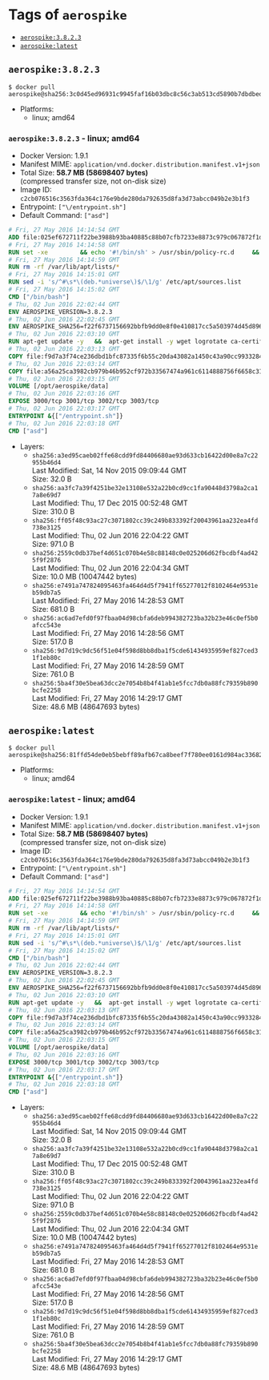 <!-- THIS FILE IS GENERATED VIA '.template-helpers/generate-tag-details.pl' -->

# Tags of `aerospike`

-	[`aerospike:3.8.2.3`](#aerospike3823)
-	[`aerospike:latest`](#aerospikelatest)

## `aerospike:3.8.2.3`

```console
$ docker pull aerospike@sha256:3c0d45ed96931c9945faf16b03dbc8c56c3ab513cd5890b7dbdbed975b26c556
```

-	Platforms:
	-	linux; amd64

### `aerospike:3.8.2.3` - linux; amd64

-	Docker Version: 1.9.1
-	Manifest MIME: `application/vnd.docker.distribution.manifest.v1+json`
-	Total Size: **58.7 MB (58698407 bytes)**  
	(compressed transfer size, not on-disk size)
-	Image ID: `c2cb076516c3563fda364c176e9bde280da792635d8fa3d73abcc049b2e3b1f3`
-	Entrypoint: `["\/entrypoint.sh"]`
-	Default Command: `["asd"]`

```dockerfile
# Fri, 27 May 2016 14:14:54 GMT
ADD file:025ef672711f22be3988b93ba40885c88b07cfb7233e8873c979c067872f1d18 in /
# Fri, 27 May 2016 14:14:58 GMT
RUN set -xe 		&& echo '#!/bin/sh' > /usr/sbin/policy-rc.d 	&& echo 'exit 101' >> /usr/sbin/policy-rc.d 	&& chmod +x /usr/sbin/policy-rc.d 		&& dpkg-divert --local --rename --add /sbin/initctl 	&& cp -a /usr/sbin/policy-rc.d /sbin/initctl 	&& sed -i 's/^exit.*/exit 0/' /sbin/initctl 		&& echo 'force-unsafe-io' > /etc/dpkg/dpkg.cfg.d/docker-apt-speedup 		&& echo 'DPkg::Post-Invoke { "rm -f /var/cache/apt/archives/*.deb /var/cache/apt/archives/partial/*.deb /var/cache/apt/*.bin || true"; };' > /etc/apt/apt.conf.d/docker-clean 	&& echo 'APT::Update::Post-Invoke { "rm -f /var/cache/apt/archives/*.deb /var/cache/apt/archives/partial/*.deb /var/cache/apt/*.bin || true"; };' >> /etc/apt/apt.conf.d/docker-clean 	&& echo 'Dir::Cache::pkgcache ""; Dir::Cache::srcpkgcache "";' >> /etc/apt/apt.conf.d/docker-clean 		&& echo 'Acquire::Languages "none";' > /etc/apt/apt.conf.d/docker-no-languages 		&& echo 'Acquire::GzipIndexes "true"; Acquire::CompressionTypes::Order:: "gz";' > /etc/apt/apt.conf.d/docker-gzip-indexes
# Fri, 27 May 2016 14:14:59 GMT
RUN rm -rf /var/lib/apt/lists/*
# Fri, 27 May 2016 14:15:01 GMT
RUN sed -i 's/^#\s*\(deb.*universe\)$/\1/g' /etc/apt/sources.list
# Fri, 27 May 2016 14:15:02 GMT
CMD ["/bin/bash"]
# Thu, 02 Jun 2016 22:02:44 GMT
ENV AEROSPIKE_VERSION=3.8.2.3
# Thu, 02 Jun 2016 22:02:45 GMT
ENV AEROSPIKE_SHA256=f22f6737156692bbfb9dd0e8f0e410817cc5a503974d45d896065345f099072b
# Thu, 02 Jun 2016 22:03:10 GMT
RUN apt-get update -y   &&  apt-get install -y wget logrotate ca-certificates   && wget "https://www.aerospike.com/artifacts/aerospike-server-community/${AEROSPIKE_VERSION}/aerospike-server-community-${AEROSPIKE_VERSION}-ubuntu14.04.tgz" -O aerospike-server.tgz   && echo "$AEROSPIKE_SHA256 *aerospike-server.tgz" | sha256sum -c -   && mkdir aerospike   && tar xzf aerospike-server.tgz --strip-components=1 -C aerospike   && dpkg -i aerospike/aerospike-server-*.deb   && mkdir -p /var/log/aerospike/   && mkdir -p /var/run/aerospike/   && rm -rf aerospike-server.tgz aerospike /var/lib/apt/lists/*
# Thu, 02 Jun 2016 22:03:13 GMT
COPY file:f9d7a3f74ce236dbd1bfc87335f6b55c20da43082a1450c43a90cc99332845b0 in /etc/aerospike/aerospike.conf
# Thu, 02 Jun 2016 22:03:14 GMT
COPY file:a56a25ca3982cb979b46b952cf972b33567474a961c6114888756f6658c318c1 in /entrypoint.sh
# Thu, 02 Jun 2016 22:03:15 GMT
VOLUME [/opt/aerospike/data]
# Thu, 02 Jun 2016 22:03:16 GMT
EXPOSE 3000/tcp 3001/tcp 3002/tcp 3003/tcp
# Thu, 02 Jun 2016 22:03:17 GMT
ENTRYPOINT &{["/entrypoint.sh"]}
# Thu, 02 Jun 2016 22:03:18 GMT
CMD ["asd"]
```

-	Layers:
	-	`sha256:a3ed95caeb02ffe68cdd9fd84406680ae93d633cb16422d00e8a7c22955b46d4`  
		Last Modified: Sat, 14 Nov 2015 09:09:44 GMT  
		Size: 32.0 B
	-	`sha256:aa3fc7a39f4251be32e13108e532a22b0cd9cc1fa90448d3798a2ca17a8e69d7`  
		Last Modified: Thu, 17 Dec 2015 00:52:48 GMT  
		Size: 310.0 B
	-	`sha256:ff05f48c93ac27c3071802cc39c249b833392f20043961aa232ea4fd738e3125`  
		Last Modified: Thu, 02 Jun 2016 22:04:22 GMT  
		Size: 971.0 B
	-	`sha256:2559c0db37bef4d651c070b4e58c88148c0e025206d62fbcdbf4ad425f9f2876`  
		Last Modified: Thu, 02 Jun 2016 22:04:34 GMT  
		Size: 10.0 MB (10047442 bytes)
	-	`sha256:e7491a747824095463fa464d4d5f7941ff65277012f8102464e9531eb59db7a5`  
		Last Modified: Fri, 27 May 2016 14:28:53 GMT  
		Size: 681.0 B
	-	`sha256:ac6ad7efd0f97fbaa04d98cbfa6deb994382723ba32b23e46c0ef5b0afcc543e`  
		Last Modified: Fri, 27 May 2016 14:28:56 GMT  
		Size: 517.0 B
	-	`sha256:9d7d19c9dc56f51e04f598d8bb8dba1f5cde61434935959ef827ced31f1eb80c`  
		Last Modified: Fri, 27 May 2016 14:28:59 GMT  
		Size: 761.0 B
	-	`sha256:5ba4f30e5bea63dcc2e7054b8b4f41ab1e5fcc7db0a88fc79359b890bcfe2258`  
		Last Modified: Fri, 27 May 2016 14:29:17 GMT  
		Size: 48.6 MB (48647693 bytes)

## `aerospike:latest`

```console
$ docker pull aerospike@sha256:81ffd54de0eb5bebff89afb67ca8beef7f780ee0161d984ac33682b0c4a32850
```

-	Platforms:
	-	linux; amd64

### `aerospike:latest` - linux; amd64

-	Docker Version: 1.9.1
-	Manifest MIME: `application/vnd.docker.distribution.manifest.v1+json`
-	Total Size: **58.7 MB (58698407 bytes)**  
	(compressed transfer size, not on-disk size)
-	Image ID: `c2cb076516c3563fda364c176e9bde280da792635d8fa3d73abcc049b2e3b1f3`
-	Entrypoint: `["\/entrypoint.sh"]`
-	Default Command: `["asd"]`

```dockerfile
# Fri, 27 May 2016 14:14:54 GMT
ADD file:025ef672711f22be3988b93ba40885c88b07cfb7233e8873c979c067872f1d18 in /
# Fri, 27 May 2016 14:14:58 GMT
RUN set -xe 		&& echo '#!/bin/sh' > /usr/sbin/policy-rc.d 	&& echo 'exit 101' >> /usr/sbin/policy-rc.d 	&& chmod +x /usr/sbin/policy-rc.d 		&& dpkg-divert --local --rename --add /sbin/initctl 	&& cp -a /usr/sbin/policy-rc.d /sbin/initctl 	&& sed -i 's/^exit.*/exit 0/' /sbin/initctl 		&& echo 'force-unsafe-io' > /etc/dpkg/dpkg.cfg.d/docker-apt-speedup 		&& echo 'DPkg::Post-Invoke { "rm -f /var/cache/apt/archives/*.deb /var/cache/apt/archives/partial/*.deb /var/cache/apt/*.bin || true"; };' > /etc/apt/apt.conf.d/docker-clean 	&& echo 'APT::Update::Post-Invoke { "rm -f /var/cache/apt/archives/*.deb /var/cache/apt/archives/partial/*.deb /var/cache/apt/*.bin || true"; };' >> /etc/apt/apt.conf.d/docker-clean 	&& echo 'Dir::Cache::pkgcache ""; Dir::Cache::srcpkgcache "";' >> /etc/apt/apt.conf.d/docker-clean 		&& echo 'Acquire::Languages "none";' > /etc/apt/apt.conf.d/docker-no-languages 		&& echo 'Acquire::GzipIndexes "true"; Acquire::CompressionTypes::Order:: "gz";' > /etc/apt/apt.conf.d/docker-gzip-indexes
# Fri, 27 May 2016 14:14:59 GMT
RUN rm -rf /var/lib/apt/lists/*
# Fri, 27 May 2016 14:15:01 GMT
RUN sed -i 's/^#\s*\(deb.*universe\)$/\1/g' /etc/apt/sources.list
# Fri, 27 May 2016 14:15:02 GMT
CMD ["/bin/bash"]
# Thu, 02 Jun 2016 22:02:44 GMT
ENV AEROSPIKE_VERSION=3.8.2.3
# Thu, 02 Jun 2016 22:02:45 GMT
ENV AEROSPIKE_SHA256=f22f6737156692bbfb9dd0e8f0e410817cc5a503974d45d896065345f099072b
# Thu, 02 Jun 2016 22:03:10 GMT
RUN apt-get update -y   &&  apt-get install -y wget logrotate ca-certificates   && wget "https://www.aerospike.com/artifacts/aerospike-server-community/${AEROSPIKE_VERSION}/aerospike-server-community-${AEROSPIKE_VERSION}-ubuntu14.04.tgz" -O aerospike-server.tgz   && echo "$AEROSPIKE_SHA256 *aerospike-server.tgz" | sha256sum -c -   && mkdir aerospike   && tar xzf aerospike-server.tgz --strip-components=1 -C aerospike   && dpkg -i aerospike/aerospike-server-*.deb   && mkdir -p /var/log/aerospike/   && mkdir -p /var/run/aerospike/   && rm -rf aerospike-server.tgz aerospike /var/lib/apt/lists/*
# Thu, 02 Jun 2016 22:03:13 GMT
COPY file:f9d7a3f74ce236dbd1bfc87335f6b55c20da43082a1450c43a90cc99332845b0 in /etc/aerospike/aerospike.conf
# Thu, 02 Jun 2016 22:03:14 GMT
COPY file:a56a25ca3982cb979b46b952cf972b33567474a961c6114888756f6658c318c1 in /entrypoint.sh
# Thu, 02 Jun 2016 22:03:15 GMT
VOLUME [/opt/aerospike/data]
# Thu, 02 Jun 2016 22:03:16 GMT
EXPOSE 3000/tcp 3001/tcp 3002/tcp 3003/tcp
# Thu, 02 Jun 2016 22:03:17 GMT
ENTRYPOINT &{["/entrypoint.sh"]}
# Thu, 02 Jun 2016 22:03:18 GMT
CMD ["asd"]
```

-	Layers:
	-	`sha256:a3ed95caeb02ffe68cdd9fd84406680ae93d633cb16422d00e8a7c22955b46d4`  
		Last Modified: Sat, 14 Nov 2015 09:09:44 GMT  
		Size: 32.0 B
	-	`sha256:aa3fc7a39f4251be32e13108e532a22b0cd9cc1fa90448d3798a2ca17a8e69d7`  
		Last Modified: Thu, 17 Dec 2015 00:52:48 GMT  
		Size: 310.0 B
	-	`sha256:ff05f48c93ac27c3071802cc39c249b833392f20043961aa232ea4fd738e3125`  
		Last Modified: Thu, 02 Jun 2016 22:04:22 GMT  
		Size: 971.0 B
	-	`sha256:2559c0db37bef4d651c070b4e58c88148c0e025206d62fbcdbf4ad425f9f2876`  
		Last Modified: Thu, 02 Jun 2016 22:04:34 GMT  
		Size: 10.0 MB (10047442 bytes)
	-	`sha256:e7491a747824095463fa464d4d5f7941ff65277012f8102464e9531eb59db7a5`  
		Last Modified: Fri, 27 May 2016 14:28:53 GMT  
		Size: 681.0 B
	-	`sha256:ac6ad7efd0f97fbaa04d98cbfa6deb994382723ba32b23e46c0ef5b0afcc543e`  
		Last Modified: Fri, 27 May 2016 14:28:56 GMT  
		Size: 517.0 B
	-	`sha256:9d7d19c9dc56f51e04f598d8bb8dba1f5cde61434935959ef827ced31f1eb80c`  
		Last Modified: Fri, 27 May 2016 14:28:59 GMT  
		Size: 761.0 B
	-	`sha256:5ba4f30e5bea63dcc2e7054b8b4f41ab1e5fcc7db0a88fc79359b890bcfe2258`  
		Last Modified: Fri, 27 May 2016 14:29:17 GMT  
		Size: 48.6 MB (48647693 bytes)
